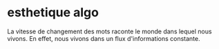 # esthetique algo
 
La vitesse de changement des mots raconte le monde dans lequel nous vivons. En effet, nous vivons dans un flux d'informations constante.